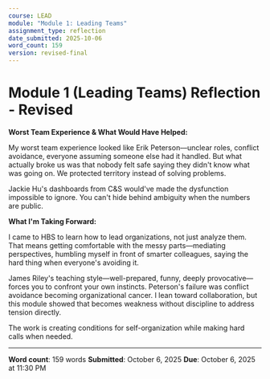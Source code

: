 ```yaml
---
course: LEAD
module: "Module 1: Leading Teams"
assignment_type: reflection
date_submitted: 2025-10-06
word_count: 159
version: revised-final
---
```


# Module 1 (Leading Teams) Reflection - Revised

**Worst Team Experience & What Would Have Helped:**

My worst team experience looked like Erik Peterson—unclear roles, conflict avoidance, everyone assuming someone else had it handled. But what actually broke us was that nobody felt safe saying they didn't know what was going on. We protected territory instead of solving problems.

Jackie Hu's dashboards from C&S would've made the dysfunction impossible to ignore. You can't hide behind ambiguity when the numbers are public.

**What I'm Taking Forward:**

I came to HBS to learn how to lead organizations, not just analyze them. That means getting comfortable with the messy parts—mediating perspectives, humbling myself in front of smarter colleagues, saying the hard thing when everyone's avoiding it.

James Riley's teaching style—well-prepared, funny, deeply provocative—forces you to confront your own instincts. Peterson's failure was conflict avoidance becoming organizational cancer. I lean toward collaboration, but this module showed that becomes weakness without discipline to address tension directly.

The work is creating conditions for self-organization while making hard calls when needed.

---

**Word count**: 159 words
**Submitted**: October 6, 2025
**Due**: October 6, 2025 at 11:30 PM

